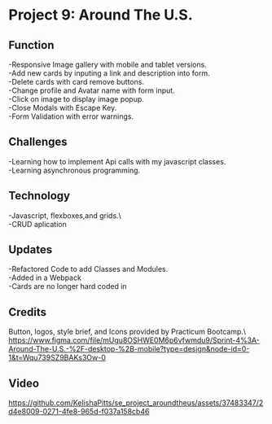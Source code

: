 # Project 9: Around The U.S.



## Function
-Responsive Image gallery with mobile and tablet versions.\
-Add new cards by inputing a link and description into form.\
-Delete cards with card remove buttons.\
-Change profile and Avatar name with form input.\
-Click on image to display image popup.  \
-Close Modals with Escape Key.\
-Form Validation with error warnings. 

## Challenges
-Learning how to implement Api calls with my javascript classes.\
-Learning asynchronous programming. 

## Technology 
-Javascript, flexboxes,and grids.\  
-CRUD aplication

## Updates
-Refactored Code to add Classes and Modules.\
-Added in  a Webpack \
-Cards are no longer hard coded in

## Credits 
Button, logos, style brief, and Icons provided by Practicum Bootcamp.\ 
https://www.figma.com/file/mUgu8OSHWE0M6p6vfwmdu9/Sprint-4%3A-Around-The-U.S.-%2F-desktop-%2B-mobile?type=design&node-id=0-1&t=Wqu739SZ9BAKs3Ow-0

## Video
https://github.com/KelishaPitts/se_project_aroundtheus/assets/37483347/2d4e8009-0271-4fe8-965d-f037a158cb46
